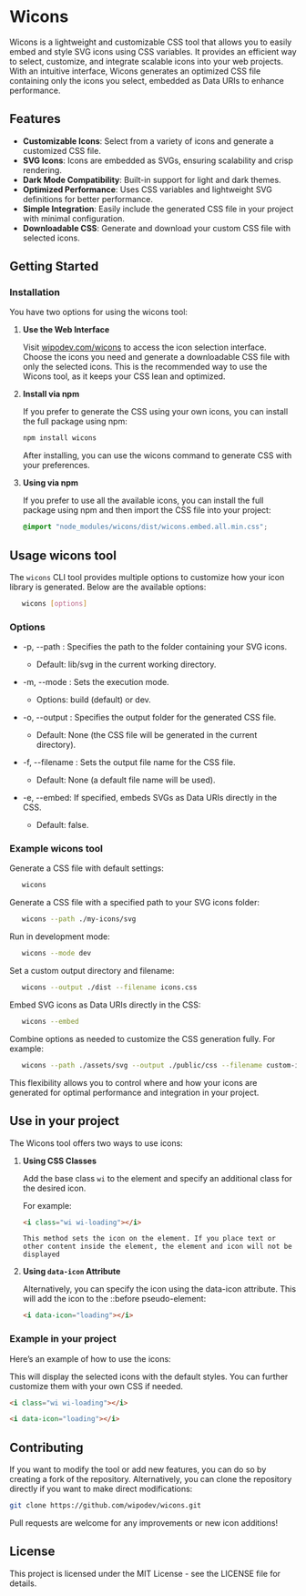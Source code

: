# Wicons

Wicons is a lightweight and customizable CSS tool that allows you to easily embed and style SVG icons using CSS variables. It provides an efficient way to select, customize, and integrate scalable icons into your web projects. With an intuitive interface, Wicons generates an optimized CSS file containing only the icons you select, embedded as Data URIs to enhance performance.

## Features

- **Customizable Icons**: Select from a variety of icons and generate a customized CSS file.
- **SVG Icons**: Icons are embedded as SVGs, ensuring scalability and crisp rendering.
- **Dark Mode Compatibility**: Built-in support for light and dark themes.
- **Optimized Performance**: Uses CSS variables and lightweight SVG definitions for better performance.
- **Simple Integration**: Easily include the generated CSS file in your project with minimal configuration.
- **Downloadable CSS**: Generate and download your custom CSS file with selected icons.

## Getting Started

### Installation

You have two options for using the wicons tool:

1. **Use the Web Interface**

   Visit [wipodev.com/wicons](https://wipodev.com/wicons) to access the icon selection interface. Choose the icons you need and generate a downloadable CSS file with only the selected icons. This is the recommended way to use the Wicons tool, as it keeps your CSS lean and optimized.

2. **Install via npm**

   If you prefer to generate the CSS using your own icons, you can install the full package using npm:

   ```bash
   npm install wicons
   ```

   After installing, you can use the wicons command to generate CSS with your preferences.

3. **Using via npm**

   If you prefer to use all the available icons, you can install the full package using npm and then import the CSS file into your project:

   ```css
   @import "node_modules/wicons/dist/wicons.embed.all.min.css";
   ```

## Usage wicons tool

The `wicons` CLI tool provides multiple options to customize how your icon library is generated. Below are the available options:

```bash
   wicons [options]
```

### Options

- -p, --path <path>: Specifies the path to the folder containing your SVG icons.

  - Default: lib/svg in the current working directory.

- -m, --mode <mode>: Sets the execution mode.

  - Options: build (default) or dev.

- -o, --output <output>: Specifies the output folder for the generated CSS file.

  - Default: None (the CSS file will be generated in the current directory).

- -f, --filename <filename>: Sets the output file name for the CSS file.

  - Default: None (a default file name will be used).

- -e, --embed: If specified, embeds SVGs as Data URIs directly in the CSS.
  - Default: false.

### Example wicons tool

Generate a CSS file with default settings:

```bash
   wicons
```

Generate a CSS file with a specified path to your SVG icons folder:

```bash
   wicons --path ./my-icons/svg
```

Run in development mode:

```bash
   wicons --mode dev
```

Set a custom output directory and filename:

```bash
   wicons --output ./dist --filename icons.css
```

Embed SVG icons as Data URIs directly in the CSS:

```bash
   wicons --embed
```

Combine options as needed to customize the CSS generation fully. For example:

```bash
   wicons --path ./assets/svg --output ./public/css --filename custom-icons.css --embed
```

This flexibility allows you to control where and how your icons are generated for optimal performance and integration in your project.

## Use in your project

The Wicons tool offers two ways to use icons:

1. **Using CSS Classes**

   Add the base class `wi` to the element and specify an additional class for the desired icon.

   For example:

   ```html
   <i class="wi wi-loading"></i>
   ```

   ```warning
   This method sets the icon on the element. If you place text or other content inside the element, the element and icon will not be displayed
   ```

2. **Using `data-icon` Attribute**

   Alternatively, you can specify the icon using the data-icon attribute. This will add the icon to the ::before pseudo-element:

   ```html
   <i data-icon="loading"></i>
   ```

### Example in your project

Here’s an example of how to use the icons:

This will display the selected icons with the default styles. You can further customize them with your own CSS if needed.

```html
<i class="wi wi-loading"></i>

<i data-icon="loading"></i>
```

## Contributing

If you want to modify the tool or add new features, you can do so by creating a fork of the repository. Alternatively, you can clone the repository directly if you want to make direct modifications:

```bash
git clone https://github.com/wipodev/wicons.git
```

Pull requests are welcome for any improvements or new icon additions!

## License

This project is licensed under the MIT License - see the LICENSE file for details.
